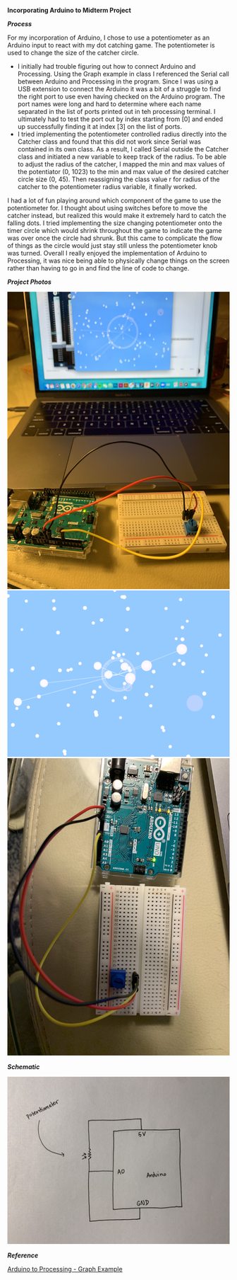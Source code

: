 **Incorporating Arduino to Midterm Project**

***Process*** 

For my incorporation of Arduino, I chose to use a potentiometer as an Arduino input to react with my dot catching game. The potentiometer is used to change the size of the catcher circle.
- I initially had trouble figuring out how to connect Arduino and Processing. Using the Graph example in class I referenced the Serial call between Arduino and Processing in the program. Since I was using a USB extension to connect the Arduino it was a bit of a struggle to find the right port to use even having checked on the Arduino program. The port names were long and hard to determine where each name separated in the list of ports printed out in teh processing terminal. I ultimately had to test the port out by index starting from [0] and ended up successfully finding it at index [3] on the list of ports.
- I tried implementing the potentiometer controlled radius directly into the Catcher class and found that this did not work since Serial was contained in its own class. As a result, I called Serial outside the Catcher class and initiated a new variable to keep track of the radius. To be able to adjust the radius of the catcher, I mapped the min and max values of the potentiator (0, 1023) to the min and max value of the desired catcher circle size (0, 45). Then reassigning the class value r for radius of the catcher to the potentiometer radius variable, it finally worked. 

I had a lot of fun playing around which component of the game to use the potentiometer for. I thought about using switches before to move the catcher instead, but realized this would make it extremely hard to catch the falling dots. I tried implementing the size changing potentiometer onto the timer circle which would shrink throughout the game to indicate the game was over once the circle had shrunk. But this came to complicate the flow of things as the circle would just stay still unless the potentiometer knob was turned. Overall I really enjoyed the implementation of Arduino to Processing, it was nice being able to physically change things on the screen rather than having to go in and find the line of code to change. 

***Project Photos*** 

![](project.jpeg)
![](processing.png)
![](project_layout.jpeg)

***Schematic***

![](schematic.jpeg)

***Reference***

[Arduino to Processing - Graph Example](https://www.arduino.cc/en/tutorial/graph) 
